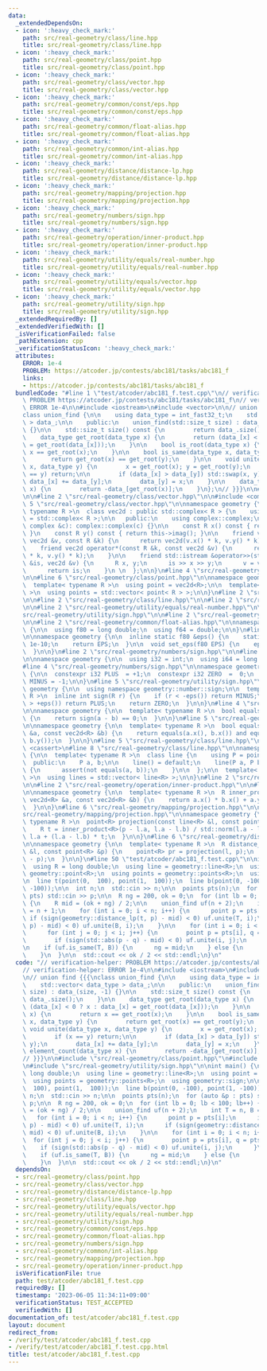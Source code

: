 ```yaml
---
data:
  _extendedDependsOn:
  - icon: ':heavy_check_mark:'
    path: src/real-geometry/class/line.hpp
    title: src/real-geometry/class/line.hpp
  - icon: ':heavy_check_mark:'
    path: src/real-geometry/class/point.hpp
    title: src/real-geometry/class/point.hpp
  - icon: ':heavy_check_mark:'
    path: src/real-geometry/class/vector.hpp
    title: src/real-geometry/class/vector.hpp
  - icon: ':heavy_check_mark:'
    path: src/real-geometry/common/const/eps.hpp
    title: src/real-geometry/common/const/eps.hpp
  - icon: ':heavy_check_mark:'
    path: src/real-geometry/common/float-alias.hpp
    title: src/real-geometry/common/float-alias.hpp
  - icon: ':heavy_check_mark:'
    path: src/real-geometry/common/int-alias.hpp
    title: src/real-geometry/common/int-alias.hpp
  - icon: ':heavy_check_mark:'
    path: src/real-geometry/distance/distance-lp.hpp
    title: src/real-geometry/distance/distance-lp.hpp
  - icon: ':heavy_check_mark:'
    path: src/real-geometry/mapping/projection.hpp
    title: src/real-geometry/mapping/projection.hpp
  - icon: ':heavy_check_mark:'
    path: src/real-geometry/numbers/sign.hpp
    title: src/real-geometry/numbers/sign.hpp
  - icon: ':heavy_check_mark:'
    path: src/real-geometry/operation/inner-product.hpp
    title: src/real-geometry/operation/inner-product.hpp
  - icon: ':heavy_check_mark:'
    path: src/real-geometry/utility/equals/real-number.hpp
    title: src/real-geometry/utility/equals/real-number.hpp
  - icon: ':heavy_check_mark:'
    path: src/real-geometry/utility/equals/vector.hpp
    title: src/real-geometry/utility/equals/vector.hpp
  - icon: ':heavy_check_mark:'
    path: src/real-geometry/utility/sign.hpp
    title: src/real-geometry/utility/sign.hpp
  _extendedRequiredBy: []
  _extendedVerifiedWith: []
  _isVerificationFailed: false
  _pathExtension: cpp
  _verificationStatusIcon: ':heavy_check_mark:'
  attributes:
    ERROR: 1e-4
    PROBLEM: https://atcoder.jp/contests/abc181/tasks/abc181_f
    links:
    - https://atcoder.jp/contests/abc181/tasks/abc181_f
  bundledCode: "#line 1 \"test/atcoder/abc181_f.test.cpp\"\n// verification-helper:\
    \ PROBLEM https://atcoder.jp/contests/abc181/tasks/abc181_f\n// verification-helper:\
    \ ERROR 1e-4\n\n#include <iostream>\n#include <vector>\n\n// union find {{{\n\
    class union_find {\n\n    using data_type = int_fast32_t;\n    std::vector< data_type\
    \ > data_;\n\n    public:\n    union_find(std::size_t size) : data_(size, -1)\
    \ {}\n\n    std::size_t size() const {\n        return data_.size();\n    }\n\n\
    \    data_type get_root(data_type x) {\n        return (data_[x] < 0 ? x : data_[x]\
    \ = get_root(data_[x]));\n    }\n\n    bool is_root(data_type x) {\n        return\
    \ x == get_root(x);\n    }\n\n    bool is_same(data_type x, data_type y) {\n \
    \       return get_root(x) == get_root(y);\n    }\n\n    void unite(data_type\
    \ x, data_type y) {\n        x = get_root(x); y = get_root(y);\n        if (x\
    \ == y) return;\n\n        if (data_[x] > data_[y]) std::swap(x, y);\n       \
    \ data_[x] += data_[y];\n        data_[y] = x;\n    }\n\n    data_type element_count(data_type\
    \ x) {\n        return -data_[get_root(x)];\n    }\n};\n// }}}\n\n#line 2 \"src/real-geometry/class/point.hpp\"\
    \n\n#line 2 \"src/real-geometry/class/vector.hpp\"\n\n#include <complex>\n#line\
    \ 5 \"src/real-geometry/class/vector.hpp\"\n\nnamespace geometry {\n\n  template<\
    \ typename R >\n  class vec2d : public std::complex< R > {\n    using complex\
    \ = std::complex< R >;\n\n   public:\n    using complex::complex;\n\n    vec2d(const\
    \ complex &c): complex::complex(c) {}\n\n    const R x() const { return this->real();\
    \ }\n    const R y() const { return this->imag(); }\n\n    friend vec2d operator*(const\
    \ vec2d &v, const R &k) {\n      return vec2d(v.x() * k, v.y() * k);\n    }\n\n\
    \    friend vec2d operator*(const R &k, const vec2d &v) {\n      return vec2d(v.x()\
    \ * k, v.y() * k);\n    }\n\n    friend std::istream &operator>>(std::istream\
    \ &is, vec2d &v) {\n      R x, y;\n      is >> x >> y;\n      v = vec2d(x, y);\n\
    \      return is;\n    }\n \n  };\n\n}\n#line 4 \"src/real-geometry/class/point.hpp\"\
    \n\n#line 6 \"src/real-geometry/class/point.hpp\"\n\nnamespace geometry {\n\n\
    \  template< typename R >\n  using point = vec2d<R>;\n\n  template< typename R\
    \ >\n  using points = std::vector< point< R > >;\n\n}\n#line 2 \"src/real-geometry/distance/distance-lp.hpp\"\
    \n\n#line 2 \"src/real-geometry/class/line.hpp\"\n\n#line 2 \"src/real-geometry/utility/equals/vector.hpp\"\
    \n\n#line 2 \"src/real-geometry/utility/equals/real-number.hpp\"\n\n#line 2 \"\
    src/real-geometry/utility/sign.hpp\"\n\n#line 2 \"src/real-geometry/common/const/eps.hpp\"\
    \n\n#line 2 \"src/real-geometry/common/float-alias.hpp\"\n\nnamespace geometry\
    \ {\n\n  using f80 = long double;\n  using f64 = double;\n\n}\n#line 4 \"src/real-geometry/common/const/eps.hpp\"\
    \n\nnamespace geometry {\n\n  inline static f80 &eps() {\n    static f80 EPS =\
    \ 1e-10;\n    return EPS;\n  }\n\n  void set_eps(f80 EPS) {\n    eps() = EPS;\n\
    \  }\n\n}\n#line 2 \"src/real-geometry/numbers/sign.hpp\"\n\n#line 2 \"src/real-geometry/common/int-alias.hpp\"\
    \n\nnamespace geometry {\n\n  using i32 = int;\n  using i64 = long long;\n\n}\n\
    #line 4 \"src/real-geometry/numbers/sign.hpp\"\n\nnamespace geometry::number::sign\
    \ {\n\n  constexpr i32 PLUS  = +1;\n  constexpr i32 ZERO  =  0;\n  constexpr i32\
    \ MINUS = -1;\n\n}\n#line 5 \"src/real-geometry/utility/sign.hpp\"\n\nnamespace\
    \ geometry {\n\n  using namespace geometry::number::sign;\n\n  template< typename\
    \ R >\n  inline int sign(R r) {\n    if (r < -eps()) return MINUS;\n    if (r\
    \ > +eps()) return PLUS;\n    return ZERO;\n  }\n\n}\n#line 4 \"src/real-geometry/utility/equals/real-number.hpp\"\
    \n\nnamespace geometry {\n\n  template< typename R >\n  bool equals(R a, R b)\
    \ {\n    return sign(a - b) == 0;\n  }\n\n}\n#line 5 \"src/real-geometry/utility/equals/vector.hpp\"\
    \n\nnamespace geometry {\n\n  template< typename R >\n  bool equals(const vec2d<R>\
    \ &a, const vec2d<R> &b) {\n    return equals(a.x(), b.x()) and equals(a.y(),\
    \ b.y());\n  }\n\n}\n#line 5 \"src/real-geometry/class/line.hpp\"\n\n#include\
    \ <cassert>\n#line 8 \"src/real-geometry/class/line.hpp\"\n\nnamespace geometry\
    \ {\n\n  template< typename R >\n  class line {\n    using P = point<R>;\n\n \
    \  public:\n    P a, b;\n\n    line() = default;\n    line(P a, P b) : a(a), b(b)\
    \ {\n      assert(not equals(a, b));\n    }\n\n  };\n\n  template< typename R\
    \ >\n  using lines = std::vector< line<R> >;\n\n}\n#line 2 \"src/real-geometry/mapping/projection.hpp\"\
    \n\n#line 2 \"src/real-geometry/operation/inner-product.hpp\"\n\n#line 4 \"src/real-geometry/operation/inner-product.hpp\"\
    \n\nnamespace geometry {\n\n  template< typename R >\n  R inner_product(const\
    \ vec2d<R> &a, const vec2d<R> &b) {\n    return a.x() * b.x() + a.y() * b.y();\n\
    \  }\n\n}\n#line 6 \"src/real-geometry/mapping/projection.hpp\"\n\n#line 8 \"\
    src/real-geometry/mapping/projection.hpp\"\n\nnamespace geometry {\n\n  template<\
    \ typename R >\n  point<R> projection(const line<R> &l, const point<R> &p) {\n\
    \    R t = inner_product<R>(p - l.a, l.a - l.b) / std::norm(l.a - l.b);\n    return\
    \ l.a + (l.a - l.b) * t;\n  }\n\n}\n#line 6 \"src/real-geometry/distance/distance-lp.hpp\"\
    \n\nnamespace geometry {\n\n  template< typename R >\n  R distance_lp(const line<R>\
    \ &l, const point<R> &p) {\n    point<R> pr = projection(l, p);\n    return std::abs(pr\
    \ - p);\n  }\n\n}\n#line 50 \"test/atcoder/abc181_f.test.cpp\"\n\nint main() {\n\
    \  using R = long double;\n  using line = geometry::line<R>;\n  using point =\
    \ geometry::point<R>;\n  using points = geometry::points<R>;\n  using geometry::sign;\n\
    \n  line t(point(0,  100), point(1,  100));\n  line b(point(0, -100), point(1,\
    \ -100));\n\n  int n;\n  std::cin >> n;\n\n  points pts(n);\n  for (auto &p :\
    \ pts) std::cin >> p;\n\n  R ng = 200, ok = 0;\n  for (int lb = 0; lb < 100; lb++)\
    \ {\n    R mid = (ok + ng) / 2;\n\n    union_find uf(n + 2);\n    int T = n, B\
    \ = n + 1;\n    for (int i = 0; i < n; i++) {\n      point p = pts[i];\n     \
    \ if (sign(geometry::distance_lp(t, p) - mid) < 0) uf.unite(T, i);\n      if (sign(geometry::distance_lp(b,\
    \ p) - mid) < 0) uf.unite(B, i);\n    }\n\n    for (int i = 0; i < n; i++) {\n\
    \      for (int j = 0; j < i; j++) {\n        point p = pts[i], q = pts[j];\n\
    \        if (sign(std::abs(p - q) - mid) < 0) uf.unite(i, j);\n      }\n    }\n\
    \n    if (uf.is_same(T, B)) {\n      ng = mid;\n    } else {\n      ok = mid;\n\
    \    }\n  }\n\n  std::cout << ok / 2 << std::endl;\n}\n"
  code: "// verification-helper: PROBLEM https://atcoder.jp/contests/abc181/tasks/abc181_f\n\
    // verification-helper: ERROR 1e-4\n\n#include <iostream>\n#include <vector>\n\
    \n// union find {{{\nclass union_find {\n\n    using data_type = int_fast32_t;\n\
    \    std::vector< data_type > data_;\n\n    public:\n    union_find(std::size_t\
    \ size) : data_(size, -1) {}\n\n    std::size_t size() const {\n        return\
    \ data_.size();\n    }\n\n    data_type get_root(data_type x) {\n        return\
    \ (data_[x] < 0 ? x : data_[x] = get_root(data_[x]));\n    }\n\n    bool is_root(data_type\
    \ x) {\n        return x == get_root(x);\n    }\n\n    bool is_same(data_type\
    \ x, data_type y) {\n        return get_root(x) == get_root(y);\n    }\n\n   \
    \ void unite(data_type x, data_type y) {\n        x = get_root(x); y = get_root(y);\n\
    \        if (x == y) return;\n\n        if (data_[x] > data_[y]) std::swap(x,\
    \ y);\n        data_[x] += data_[y];\n        data_[y] = x;\n    }\n\n    data_type\
    \ element_count(data_type x) {\n        return -data_[get_root(x)];\n    }\n};\n\
    // }}}\n\n#include \"src/real-geometry/class/point.hpp\"\n#include \"src/real-geometry/distance/distance-lp.hpp\"\
    \n#include \"src/real-geometry/utility/sign.hpp\"\n\nint main() {\n  using R =\
    \ long double;\n  using line = geometry::line<R>;\n  using point = geometry::point<R>;\n\
    \  using points = geometry::points<R>;\n  using geometry::sign;\n\n  line t(point(0,\
    \  100), point(1,  100));\n  line b(point(0, -100), point(1, -100));\n\n  int\
    \ n;\n  std::cin >> n;\n\n  points pts(n);\n  for (auto &p : pts) std::cin >>\
    \ p;\n\n  R ng = 200, ok = 0;\n  for (int lb = 0; lb < 100; lb++) {\n    R mid\
    \ = (ok + ng) / 2;\n\n    union_find uf(n + 2);\n    int T = n, B = n + 1;\n \
    \   for (int i = 0; i < n; i++) {\n      point p = pts[i];\n      if (sign(geometry::distance_lp(t,\
    \ p) - mid) < 0) uf.unite(T, i);\n      if (sign(geometry::distance_lp(b, p) -\
    \ mid) < 0) uf.unite(B, i);\n    }\n\n    for (int i = 0; i < n; i++) {\n    \
    \  for (int j = 0; j < i; j++) {\n        point p = pts[i], q = pts[j];\n    \
    \    if (sign(std::abs(p - q) - mid) < 0) uf.unite(i, j);\n      }\n    }\n\n\
    \    if (uf.is_same(T, B)) {\n      ng = mid;\n    } else {\n      ok = mid;\n\
    \    }\n  }\n\n  std::cout << ok / 2 << std::endl;\n}\n"
  dependsOn:
  - src/real-geometry/class/point.hpp
  - src/real-geometry/class/vector.hpp
  - src/real-geometry/distance/distance-lp.hpp
  - src/real-geometry/class/line.hpp
  - src/real-geometry/utility/equals/vector.hpp
  - src/real-geometry/utility/equals/real-number.hpp
  - src/real-geometry/utility/sign.hpp
  - src/real-geometry/common/const/eps.hpp
  - src/real-geometry/common/float-alias.hpp
  - src/real-geometry/numbers/sign.hpp
  - src/real-geometry/common/int-alias.hpp
  - src/real-geometry/mapping/projection.hpp
  - src/real-geometry/operation/inner-product.hpp
  isVerificationFile: true
  path: test/atcoder/abc181_f.test.cpp
  requiredBy: []
  timestamp: '2023-06-05 11:34:11+09:00'
  verificationStatus: TEST_ACCEPTED
  verifiedWith: []
documentation_of: test/atcoder/abc181_f.test.cpp
layout: document
redirect_from:
- /verify/test/atcoder/abc181_f.test.cpp
- /verify/test/atcoder/abc181_f.test.cpp.html
title: test/atcoder/abc181_f.test.cpp
---
```

